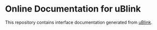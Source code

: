 Online Documentation for uBlink
===============================

This repository contains interface documentation generated from [uBlink](https://github.com/cjhdev/ublink "uBlink").
